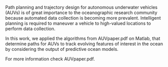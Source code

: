 Path planning and trajectory design for autonomous underwater vehicles (AUVs) is of great importance to the
oceanographic research community because automated data collection is becoming more prevalent. Intelligent planning
is required to maneuver a vehicle to high-valued locations to perform data collection.

In this work, we applied the algorithms from AUVpaper.pdf on Matlab, that determine paths for AUVs to track evolving features of interest 
in the ocean by considering the output of predictive ocean models.

For more information check AUVpaper.pdf.
